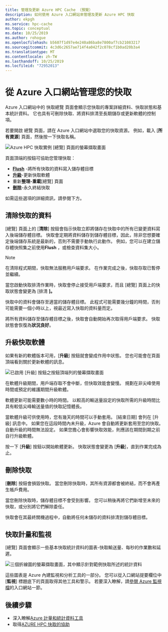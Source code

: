 ```yaml
---
title: 管理及更新 Azure HPC Cache （預覽）
description: 如何使用 Azure 入口網站來管理及更新 Azure HPC 快取
author: ekpgh
ms.service: hpc-cache
ms.topic: conceptual
ms.date: 10/25/2019
ms.author: rohogue
ms.openlocfilehash: b5607f1d97e4e240a86ba8e7800af7cb21083217
ms.sourcegitcommit: 4c3d6c2657ae714f4a042f2c078cf1b0ad20b3a4
ms.translationtype: MT
ms.contentlocale: zh-TW
ms.lasthandoff: 10/25/2019
ms.locfileid: "72952013"
---
```

# <a name="manage-your-cache-from-the-azure-portal"></a>從 Azure 入口網站管理您的快取

Azure 入口網站中的 快取總覽 頁面會顯示您快取的專案詳細資料、快取狀態和基本統計資料。 它也具有可刪除快取、將資料排清至長期儲存或更新軟體的控制項。

若要開啟 總覽 頁面，請在 Azure 入口網站中選取您的快取資源。 例如，載入 [**所有資源**] 頁面，然後按一下快取名稱。

![Azure HPC 快取實例 [總覽] 頁面的螢幕擷取畫面](media/hpc-cache-overview.png) <!-- placeholder is identical to hpc-cache-new-overview.png; replace with better image (showing graphs, full sidebar) when available -->

頁面頂端的按鈕可協助您管理快取：

* [**Flush**](#flush-cached-data) -將所有快取的資料寫入儲存體目標
* [**升級**](#upgrade-cache-software)-更新快取軟體
* 重新**整理-重載**[總覽] 頁面
* [**刪除**](#delete-the-cache)-永久終結快取

如需這些選項的詳細資訊，請參閱下方。

## <a name="flush-cached-data"></a>清除快取的資料

[總覽] 頁面上的 [**清除**] 按鈕會指示快取立即將儲存在快取中的所有已變更資料寫入後端儲存體目標。 快取會定期將資料儲存到儲存體目標，因此，除非您想要確定後端儲存系統是最新的，否則不需要手動執行此動作。 例如，您可以在建立儲存體快照集之前使用**Flush** ，或檢查資料集大小。

> [!NOTE]
> 在清除程式期間，快取無法服務用戶端要求。 在作業完成之後，快取存取已暫停並繼續。

當您啟動快取排清作業時，快取會停止接受用戶端要求，而且 [總覽] 頁面上的快取狀態會變更為 [排清 **]。**

快取中的資料會儲存至適當的儲存體目標。 此程式可能需要幾分鐘的時間，否則可能需要一個小時以上，視最近寫入快取的資料量而定。

將所有資料儲存至儲存體目標之後，快取會自動開始再次取得用戶端要求。 快取狀態會恢復為**狀況良好**。

## <a name="upgrade-cache-software"></a>升級快取軟體

如果有新的軟體版本可用，[**升級**] 按鈕就會變成作用中狀態。 您也可能會在頁面頂端看到關於更新軟體的訊息。

![已啟用 [升級] 按鈕之按鈕頂端列的螢幕擷取畫面](media/hpc-cache-upgrade-button.png)

在軟體升級期間，用戶端存取不會中斷，但快取效能會變慢。 規劃在非尖峰使用時間或預定的維護期間升級軟體。

軟體更新可能需要數小時的時間。 以較高的輸送量設定的快取所需的升級時間比具有較低尖峰輸送量值的快取記憶體長。

當軟體升級可供使用時，您有幾天的時間可以手動套用。 [結束日期] 會列在 [升級] 訊息中。 如果您在這段時間內未升級，Azure 會自動將更新套用至您的快取。 自動升級的時間無法設定。 如果您擔心會影響快取效能，則應該在期間到期之前自行升級軟體。

按一下 [**升級**] 按鈕以開始軟體更新。 快取狀態會變更為 [**升級**]，直到作業完成為止。

## <a name="delete-the-cache"></a>刪除快取

[**刪除**] 按鈕會損毀快取。 當您刪除快取時，其所有資源都會被終結，而不會再產生帳戶費用。

當您刪除快取時，儲存體目標不會受到影響。 您可以稍後再將它們新增至未來的快取，或分別將它們解除委任。

快取會在其最終關機過程中，自動將任何未儲存的資料排清到儲存體目標。

## <a name="cache-metrics-and-monitoring"></a>快取計量和監視

[總覽] 頁面會顯示一些基本快取統計資料的圖表-快取輸送量、每秒的作業數和延遲。

![三個折線圖的螢幕擷取畫面，其中顯示針對範例快取所述的統計資料](media/hpc-cache-overview-stats.png)

這些圖表是 Azure 內建監視和分析工具的一部分。 您可以從入口網站提要欄位中 [**監視**] 標題底下的頁面取得其他工具和警示。 若要深入瞭解，請[參閱 Azure 監視檔](../azure-monitor/insights/monitor-azure-resource.md#monitoring-in-the-azure-portal)的入口網站一節。

## <a name="next-steps"></a>後續步驟

<!-- * Learn more about metrics and statistics for hpc cache -->
* 深入瞭解[Azure 計量和統計資料工具](../azure-monitor/index.yml)
* 取得[AZURE HPC 快取的協助](hpc-cache-support-ticket.md)
